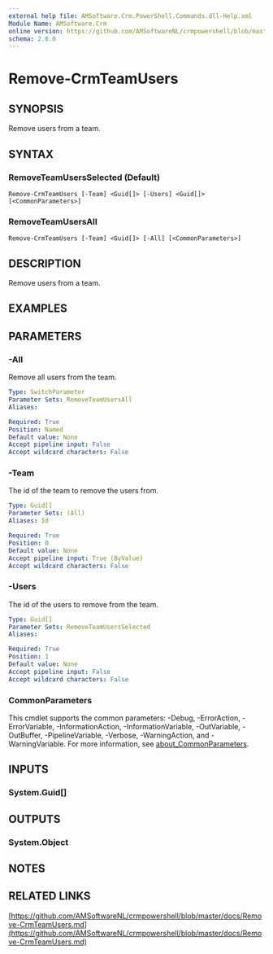 ```yaml
---
external help file: AMSoftware.Crm.PowerShell.Commands.dll-Help.xml
Module Name: AMSoftware.Crm
online version: https://github.com/AMSoftwareNL/crmpowershell/blob/master/docs/Remove-CrmTeamUsers.md
schema: 2.0.0
---
```


# Remove-CrmTeamUsers

## SYNOPSIS
Remove users from a team.

## SYNTAX

### RemoveTeamUsersSelected (Default)
```
Remove-CrmTeamUsers [-Team] <Guid[]> [-Users] <Guid[]> [<CommonParameters>]
```

### RemoveTeamUsersAll
```
Remove-CrmTeamUsers [-Team] <Guid[]> [-All] [<CommonParameters>]
```

## DESCRIPTION
Remove users from a team.

## EXAMPLES

## PARAMETERS

### -All
Remove all users from the team.

```yaml
Type: SwitchParameter
Parameter Sets: RemoveTeamUsersAll
Aliases:

Required: True
Position: Named
Default value: None
Accept pipeline input: False
Accept wildcard characters: False
```

### -Team
The id of the team to remove the users from.

```yaml
Type: Guid[]
Parameter Sets: (All)
Aliases: Id

Required: True
Position: 0
Default value: None
Accept pipeline input: True (ByValue)
Accept wildcard characters: False
```

### -Users
The id of the users to remove from the team.

```yaml
Type: Guid[]
Parameter Sets: RemoveTeamUsersSelected
Aliases:

Required: True
Position: 1
Default value: None
Accept pipeline input: False
Accept wildcard characters: False
```

### CommonParameters
This cmdlet supports the common parameters: -Debug, -ErrorAction, -ErrorVariable, -InformationAction, -InformationVariable, -OutVariable, -OutBuffer, -PipelineVariable, -Verbose, -WarningAction, and -WarningVariable. For more information, see [about_CommonParameters](http://go.microsoft.com/fwlink/?LinkID=113216).

## INPUTS

### System.Guid[]
## OUTPUTS

### System.Object
## NOTES

## RELATED LINKS

[https://github.com/AMSoftwareNL/crmpowershell/blob/master/docs/Remove-CrmTeamUsers.md](https://github.com/AMSoftwareNL/crmpowershell/blob/master/docs/Remove-CrmTeamUsers.md)

